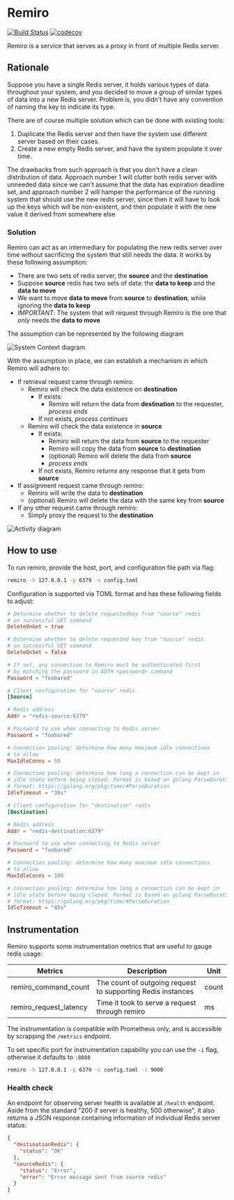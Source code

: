 # Remiro

[![Build Status](https://travis-ci.com/tiket-libre/remiro.svg?branch=master)](https://travis-ci.com/tiket-libre/remiro)
[![codecov](https://codecov.io/gh/tiket-libre/remiro/branch/master/graph/badge.svg)](https://codecov.io/gh/tiket-libre/remiro)

Remiro is a service that serves as a proxy in front of multiple Redis server.

## Rationale

Suppose you have a single Redis server, it holds various types of data throughout your system, and you decided to move a group of similar types of data into a new Redis server. Problem is, you didn't have any convention of naming the key to indicate its type.

There are of course multiple solution which can be done with existing tools:

1. Duplicate the Redis server and then have the system use different server based on their cases.
2. Create a new empty Redis server, and have the system populate it over time.

The drawbacks from such approach is that you don't have a clean distribution of data. Approach number 1 will clutter both redis server with unneeded data since we can't assume that the data has expiration deadline set, and approach number 2 will hamper the performance of the running system that should use the new redis server, since then it will have to look up the keys which will be non-existent, and then populate it with the new value it derived from somewhere else

### Solution

Remiro can act as an intermediary for populating the new redis server over time without sacrificing the system that still needs the data. It works by these following assumption:

- There are two sets of redis server, the **source** and the **destination**
- Suppose **source** redis has two sets of data: the **data to keep** and the **data to move**
- We want to move **data to move** from **source** to **destination**, while ignoring the **data to keep**
- *IMPORTANT*: The system that will request through Remiro is the one that *only* needs the **data to move**

The assumption can be represented by the following diagram

![System Context diagram](docs/diagrams/out/system_context.png)

With the assumption in place, we can establish a mechanism in which Remiro will adhere to:

- If retrieval request came through remiro:
  - Remiro will check the data existence on **destination**
    - If exists:
      - Remiro will return the data from **destination** to the requester, *process ends*
    - If not exists, *process continues*
  - Remiro will check the data existence in **source**
    - If exists:
      - Remiro will return the data from **source** to the requester
      - Remiro will copy the data from **source** to **destination**
      - (optional) Remiro will delete the data from **source**
      - *process ends*
    - If not exists, Remiro *returns* any response that it gets from **source**
- If assignment request came through remiro:
  - Remiro will write the data to **destination**
  - (optional) Remiro will delete the data with the same key from **source**
- If any other request came through remiro:
  - Simply proxy the request to the **destination**

![Activity diagram](docs/diagrams/out/flow.png)

## How to use

To run remiro, provide the host, port, and configuration file path via flag:

```sh
remiro -h 127.0.0.1 -p 6379 -c config.toml
```

Configuration is supported via TOML format and has these following fields to adjust:

```toml
# Determine whether to delete requestedkey from "source" redis
# on successful GET command
DeleteOnGet = true

# Determine whether to delete requested key from "source" redis
# on successful SET command
DeleteOnSet = false

# If set, any connection to Remiro must be authenticated first
# by matching the password in AUTH <password> command
Password = "foobared"

# Client configuration for "source" redis
[Source]

# Redis address
Addr = "redis-source:6379"

# Password to use when connecting to Redis server
Password = "foobared"

# Connection pooling: determine how many maximum idle connections
# to allow
MaxIdleConns = 50

# Connection pooling: determine how long a connection can be kept in
# idle state before being closed. Format is based on golang ParseDuration
# format: https://golang.org/pkg/time/#ParseDuration
IdleTimeout = "30s"

# Client configuration for "destination" redis
[Destination]

# Redis address
Addr = "redis-destination:6379"

# Password to use when connecting to Redis server
Password = "foobared"

# Connection pooling: determine how many maximum idle connections
# to allow
MaxIdleConns = 100

# Connection pooling: determine how long a connection can be kept in
# idle state before being closed. Format is based on golang ParseDuration
# format: https://golang.org/pkg/time/#ParseDuration
IdleTimeout = "45s"
```

## Instrumentation

Remiro supports some instrumentation metrics that are useful to gauge redis usage:

| Metrics                | Description                                                 | Unit  |
| ---------------------- | ----------------------------------------------------------- | ----- |
| remiro_command_count   | The count of outgoing request to supporting Redis instances | count |
| remiro_request_latency | Time it took to serve a request through remiro              | ms    |

The instrumentation is compatible with Prometheus only, and is accessible by scrapping the `/metrics` endpoint.

To set specific port for instrumentation capability you can use the `-i` flag, otherwise it defaults to `:8888`

```sh
remiro -h 127.0.0.1 -p 6379 -c config.toml -i 9000
```

### Health check

An endpoint for observing server health is available at `/health` endpoint. Aside from the standard "200 if server is healthy, 500 otherwise", it also returns a JSON response containing information of individual Redis server status:

```json
{
  "destinationRedis": {
    "status": "OK"
  },
  "sourceRedis": {
    "status": "Error",
    "error": "Error message sent from source redis"
  }
}
```

